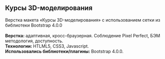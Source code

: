 <h2>Курсы 3D-моделирования</h2>
Верстка макета «Курсы 3D-моделирования» с использованием сетки из библиотеки Bootstrap 4.0.0
<br>
<br>
<b>Верстка: </b>адаптивная, кросс-браузерная. Cоблюдение Pixel Perfect, БЭМ методология, доступность.<br>
<b>Технологии: </b>HTLML5, CSS3, Javascript.<br>
<b>Использовались библиотеки/плагины: </b>Bootstrap 4.0.0.<br>
